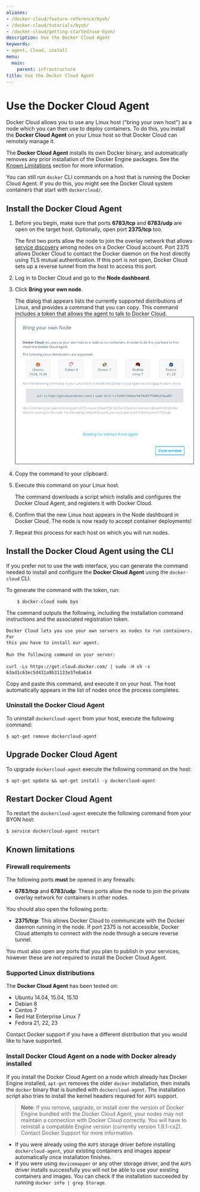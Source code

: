 ```yaml
---
aliases:
- /docker-cloud/feature-reference/byoh/
- /docker-cloud/tutorials/byoh/
- /docker-cloud/getting-started/use-byon/
description: Use the Docker Cloud Agent
keywords:
- agent, Cloud, install
menu:
  main:
    parent: infrastructure
title: Use the Docker Cloud Agent
---
```


# Use the Docker Cloud Agent

Docker Cloud allows you to use any Linux host ("bring your own host") as a node which you can then use to deploy containers. To do this, you install the **Docker Cloud Agent** on your Linux host so that Docker Cloud can remotely manage it.

The **Docker Cloud Agent** installs its own Docker binary, and automatically removes any prior installation of the Docker Engine packages. See the [Known Limitations](#known-limitations) section for more information.

You can still run `docker` CLI commands on a host that is running the Docker Cloud Agent. If you do this, you might see the Docker Cloud system containers that start with `dockercloud/`.


## Install the Docker Cloud Agent

1. Before you begin, make sure that ports **6783/tcp** and **6783/udp** are open on the target host. Optionally, open port **2375/tcp** too.

    The first two ports allow the node to join the overlay network that allows [service discovery](../apps/service-links.md) among nodes on a Docker Cloud account. Port 2375 allows Docker Cloud to contact the Docker daemon on the host directly using TLS mutual authentication. If this port is not open, Docker Cloud sets up a reverse tunnel from the host to access this port.

2. Log in to Docker Cloud and go to the **Node dashboard**.

3. Click **Bring your own node**.

    The dialog that appears lists the currently supported distributions of Linux, and provides a command that you can copy.
    This command includes a token that allows the agent to talk to Docker Cloud.
    ![](images/node-byoh-wizard-v2.png)

4. Copy the command to your clipboard.

5. Execute this command on your Linux host.

    The command downloads a script which installs and configures the Docker Cloud Agent, and registers it with Docker Cloud.

6. Confirm that the new Linux host appears in the Node dashboard in Docker Cloud. The node is now ready to accept container deployments!

7. Repeat this process for each host on which you will run nodes.

## Install the Docker Cloud Agent using the CLI

If you prefer not to use the web interface, you can generate the command needed
to install and configure the **Docker Cloud Agent** using the `docker-cloud`
CLI.

To generate the command with the token, run:

```
	$ docker-cloud node byo
```

The command outputs the following, including the installation command instructions and the associated registration token.

```
Docker Cloud lets you use your own servers as nodes to run containers. For
this you have to install our agent.

Run the following command on your server:

curl -Ls https://get.cloud.docker.com/ | sudo -H sh -s 63ad1c63ec5d431a9b31133e37e8a614
```

Copy and paste this command, and execute it on your host. The host automatically
appears in the list of nodes once the process completes.

### Uninstall the Docker Cloud Agent

To uninstall `dockercloud-agent` from your host, execute the following command:

```
$ apt-get remove dockercloud-agent
```

## Upgrade Docker Cloud Agent

To upgrade `dockercloud-agent` execute the following command on the host:

```
$ apt-get update && apt-get install -y dockercloud-agent
```

## Restart Docker Cloud Agent

To restart the `dockercloud-agent` execute the following command from your BYON host:

```
$ service dockercloud-agent restart
```

## Known limitations

### Firewall requirements

The following ports **must** be opened in any firewalls:

* **6783/tcp** and **6783/udp**: These ports allow the node to join the private overlay network for containers in other nodes.

You should also open the following ports:

* **2375/tcp**: This allows Docker Cloud to communicate with the Docker daemon running in the node. If port 2375 is not accessible, Docker Cloud attempts to connect with the node through a secure reverse tunnel.

You must also open any ports that you plan to publish in your services, however these are not required to install the Docker Cloud Agent.

### Supported Linux distributions

The **Docker Cloud Agent** has been tested on:

- Ubuntu 14.04, 15.04, 15.10
- Debian 8
- Centos 7
- Red Hat Enterprise Linux 7
- Fedora 21, 22, 23

Contact Docker support if you have a different distribution that you would like
to have supported.

### Install Docker Cloud Agent on a node with Docker already installed

If you install the Docker Cloud Agent on a node which already has Docker Engine
installed, `apt-get` removes the older `docker` installation, then installs the
`docker` binary that is bundled with `dockercloud-agent`. The installation
script also tries to install the kernel headers required for `AUFS` support.

> **Note**: If you remove, upgrade, or install over the version of Docker Engine bundled with the Docker Cloud Agent, your nodes may not maintain a connection  with Docker Cloud correctly. You will have to reinstall a compatible Engine version (currently version 1.9.1-cs2). Contact Docker Support for more information.

* If you were already using the `AUFS` storage driver before installing `dockercloud-agent`, your existing containers and images appear automatically once installation finishes.
* If you were using `devicemapper` or any other storage driver, and the `AUFS` driver installs successfully you will not be able to use your existing containers and images. You can check if the installation succeeded by running `docker info | grep Storage`.
